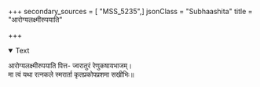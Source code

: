 +++
secondary_sources = [ "MSS_5235",]
jsonClass = "Subhaashita"
title = "आरोग्यलक्ष्मीरुपयाति"

+++

<details open><summary>Text</summary>

आरोग्यलक्ष्मीरुपयाति पित्त- ज्वरातुरं रेणुकषायभाजम्।  
मा त्वं यथा रत्नकले स्मरार्ता कृतप्रकोपप्रशमा सखीभिः॥
</details>
